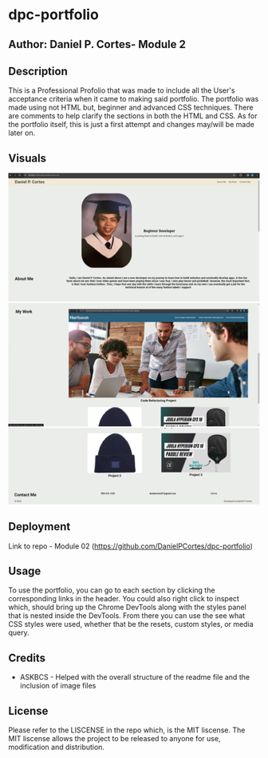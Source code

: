 # dpc-portfolio
## Author: Daniel P. Cortes- Module 2

## Description

This is a Professional Profolio that was made to include all the User's acceptance criteria when it came to making said portfolio. The portfolio was made using not HTML but, beginner and advanced CSS techniques. There are comments to help clarify the sections in both the HTML and CSS. As for the portfolio itself, this is just a first attempt and changes may/will be made later on.

## Visuals

<img src="./assets/Portfolio visual-1.png">
<img src="./assets/Portfolio visual-2.png">
<img src="./assets/Portfolio visual-3.png">

## Deployment

Link to repo - Module 02 (https://github.com/DanielPCortes/dpc-portfolio)

## Usage

To use the portfolio, you can go to each section by clicking the corresponding links in the header. You could also right click to inspect which, should bring up the Chrome DevTools along with the styles panel that is nested inside the DevTools. From there you can use the see what CSS styles were used, whether that be the resets, custom styles, or media query.

## Credits

- ASKBCS - Helped with the overall structure of the readme file and the inclusion of image files

## License

Please refer to the LISCENSE in the repo which, is the MIT liscense. The MIT liscense allows the project to be released to anyone for use, modification and distribution.